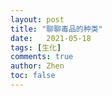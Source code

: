 ```yaml
---
layout: post
title: "聊聊毒品的种类"
date:   2021-05-18
tags: [生化]
comments: true
author: Zhen
toc: false
---
```


<!--stackedit_data:
eyJoaXN0b3J5IjpbMTQ5ODUzMDMwNV19
-->